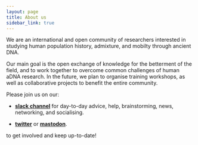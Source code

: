 ```yaml
---
layout: page
title: About us
sidebar_link: true
---
```


We are an international and open community of researchers interested in studying human population history, admixture, and mobilty through ancient DNA.

Our main goal is the open exchange of knowledge for the betterment of the field, and to work together to overcome common challenges of human aDNA research.
In the future, we plan to organise training workshops, as well as collaborative projects to benefit the entire community.

Please join us on our:

- [**slack channel**](https://join.slack.com/t/haam-community/shared_invite/zt-1xoeh4d42-ZzuAWVTyQpKoFmuezBTdMA)
for day-to-day advice, help, brainstorming, news, networking, and socialising.
<!-- TODO: add a mailing list. - [**mailing list**](https://) for announcements, calls, and notices. -->
- [**twitter**](http://twitter.com/haam_community) or [**mastodon**](https://genomic.social/@haam_community).

to get involved and keep up-to-date!